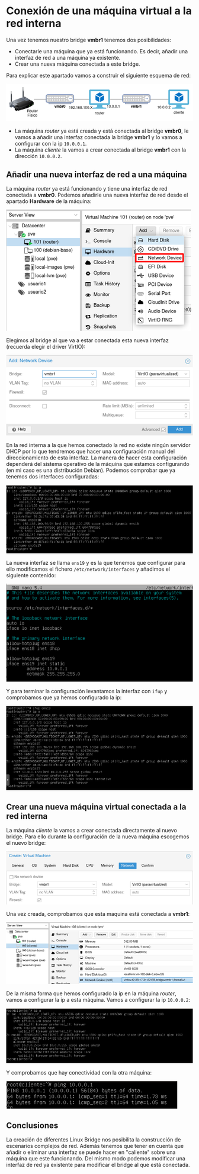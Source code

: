# Conexión de una máquina virtual a la red interna

Una vez tenemos nuestro bridge **vmbr1** tenemos dos posibilidades:

* Conectarle una máquina que ya está funcionando. Es decir, añadir una interfaz de red a una máquina ya existente.
* Crear una nueva máquina conectada a este bridge.

Para explicar este apartado vamos a construir el siguiente esquema de red:

![img](img/esquema_red.png)

* La máquina *router* ya está creada y está conectada al bridge **vmbr0**, le vamos a añadir una interfaz conectada la bridge **vmbr1** y lo vamos a configurar con la ip `10.0.0.1`.
* La máquina *cliente* la vamos a crear conectada al bridge **vmbr1** con la dirección `10.0.0.2`.

## Añadir una nueva interfaz de red a una máquina

La máquina *router* ya está funcionando y tiene una interfaz de red conectada a **vmbr0**. Podemos añadirle una nueva interfaz de red desde el apartado **Hardware** de la máquina:

![img](img/red9.png)

Elegimos al bridge al que va a estar conectada esta nueva interfaz (recuerda elegir el driver VirtIO):

![img](img/red10.png)

En la red interna a la que hemos conectado la red no existe ningún servidor DHCP por lo que tendremos que hacer una configuración manual del direccionamiento de esta interfaz. La manera de hacer esta configuración dependerá del sistema operativo de la máquina que estamos configurando (en mi caso es una distribución Debian). Podemos comprobar que ya tenemos dos interfaces configuradas:

![img](img/red11.png)

La nueva interfaz se llama `ens19` y es la que tenemos que configurar para ello modificamos el fichero `/etc/network/interfaces` y añadimos el siguiente contenido:

![img](img/red12.png)

Y para terminar la configuración levantamos la interfaz con `ifup` y comprobamos que ya hemos configurado la ip:

![img](img/red13.png)

## Crear una nueva máquina virtual conectada a la red interna

La máquina *cliente* la vamos a crear conectada directamente al nuevo bridge. Para ello durante la configuración de la nueva máquina escogemos el nuevo bridge:

![img](img/red14.png)

Una vez creada, comprobamos que esta maquina está conectada a **vmbr1**:

![img](img/red15.png)

De la misma forma que hemos configurado la ip en la máquina *router*, vamos a configurar la ip a esta máquina. Vamos a configurar la ip `10.0.0.2`:

![img](img/red16.png)

Y comprobamos que hay conectividad con la otra máquina:

![img](img/red17.png)

## Conclusiones

La creación de diferentes Linux Bridge nos posibilita la construcción de escenarios complejos de red. Además tenemos que tener en cuenta que añadir o eliminar una interfaz se puede hacer en "caliente" sobre una máquina que este funcionando. Del mismo modo podemos modificar una interfaz de red ya existente para modificar el bridge al que está conectada.